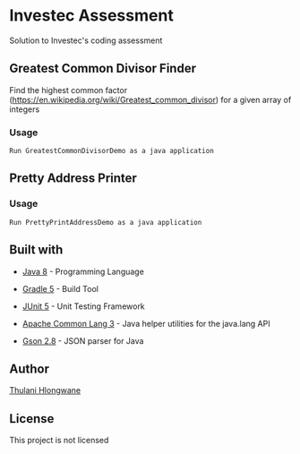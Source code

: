 # Investec Assessment

Solution to Investec's coding assessment

## Greatest Common Divisor Finder

Find the highest common factor (https://en.wikipedia.org/wiki/Greatest_common_divisor) for a given array of integers
 
### Usage

```
Run GreatestCommonDivisorDemo as a java application
```
## Pretty Address Printer

### Usage

```
Run PrettyPrintAddressDemo as a java application
```
## Built with

* [Java 8](https://www.java.com/) - Programming Language

* [Gradle 5](https://gradle.org/) - Build Tool

* [JUnit 5](https://junit.org/junit5/) - Unit Testing Framework

* [Apache Common Lang 3](https://commons.apache.org/lang) - Java helper utilities for the java.lang API

* [Gson 2.8](https://github.com/google/gson) - JSON parser for Java

## Author

[Thulani Hlongwane](https://www.linkedin.com/in/thulani-hlongwane-67056a1a/)

## License

This project is not licensed
